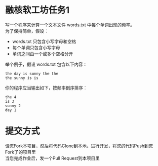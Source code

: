 # 融核软工坊任务1

写一个程序来计算一个文本文件 words.txt 中每个单词出现的频率。  
为了保持简单，假设：

* words.txt 只包含小写字母和空格
* 每个单词只包含小写字母
* 单词之间由一个或多个空格分开

举个例子，假设 words.txt 包含以下内容：

```
the day is sunny the the
the sunny is is
```

你的程序应当输出如下，按频率倒序排序：

```
the 4
is 3
sunny 2
day 1
```

# 提交方式

请您Fork本项目，然后将代码Clone到本地，进行开发，将您的代码Push到您Fork了的项目里  
当您完成作业后，发一个Pull Request到本项目里
